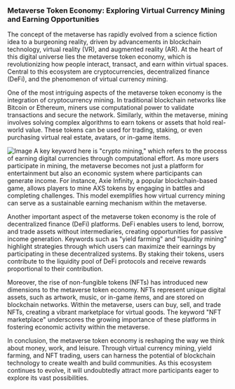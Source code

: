 ### Metaverse Token Economy: Exploring Virtual Currency Mining and Earning Opportunities

The concept of the metaverse has rapidly evolved from a science fiction idea to a burgeoning reality, driven by advancements in blockchain technology, virtual reality (VR), and augmented reality (AR). At the heart of this digital universe lies the metaverse token economy, which is revolutionizing how people interact, transact, and earn within virtual spaces. Central to this ecosystem are cryptocurrencies, decentralized finance (DeFi), and the phenomenon of virtual currency mining.

One of the most intriguing aspects of the metaverse token economy is the integration of cryptocurrency mining. In traditional blockchain networks like Bitcoin or Ethereum, miners use computational power to validate transactions and secure the network. Similarly, within the metaverse, mining involves solving complex algorithms to earn tokens or assets that hold real-world value. These tokens can be used for trading, staking, or even purchasing virtual real estate, avatars, or in-game items.


![Image](https://github.com/user-attachments/assets/31692037-0104-4703-abd1-696b6a7dd41b)
A key keyword here is "crypto mining," which refers to the process of earning digital currencies through computational effort. As more users participate in mining, the metaverse becomes not just a platform for entertainment but also an economic system where participants can generate income. For instance, Axie Infinity, a popular blockchain-based game, allows players to mine AXS tokens by engaging in battles and completing challenges. This model exemplifies how virtual currency mining can serve as a sustainable earning mechanism within the metaverse.

Another important aspect of the metaverse token economy is the role of decentralized finance (DeFi) platforms. DeFi enables users to lend, borrow, and trade assets without intermediaries, creating opportunities for passive income generation. Keywords such as "yield farming" and "liquidity mining" highlight strategies through which users can maximize their earnings by participating in these decentralized systems. By staking their tokens, users contribute to the liquidity pool of DeFi protocols and receive rewards proportional to their contribution.

Moreover, the rise of non-fungible tokens (NFTs) has introduced new dimensions to the metaverse token economy. NFTs represent unique digital assets, such as artwork, music, or in-game items, and are stored on blockchain networks. Within the metaverse, users can buy, sell, and trade NFTs, creating a vibrant marketplace for virtual goods. The keyword "NFT marketplace" underscores the growing importance of these platforms in fostering economic activity within the metaverse.

In conclusion, the metaverse token economy is reshaping the way we think about money, work, and leisure. Through virtual currency mining, yield farming, and NFT trading, users can harness the potential of blockchain technology to create wealth and build communities. As this ecosystem continues to evolve, it will undoubtedly attract more participants eager to explore its vast possibilities.